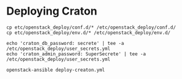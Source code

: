# Deploying Craton

``` shell
cp etc/openstack_deploy/conf.d/* /etc/openstack_deploy/conf.d/
cp etc/openstack_deploy/env.d/* /etc/openstack_deploy/env.d/
```

``` shell
echo 'craton_db_password: secrete' | tee -a /etc/openstack_deploy/user_secrets.yml
echo 'craton_admin_password: SuperSecrete' | tee -a /etc/openstack_deploy/user_secrets.yml
```

``` shell
openstack-ansible deploy-creaton.yml
```

